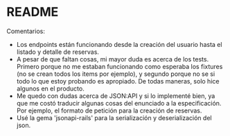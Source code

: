 # README

Comentarios:
- Los endpoints están funcionando desde la creación del usuario hasta el listado y detalle de reservas.
- A pesar de que faltan cosas, mi mayor duda es acerca de los tests. Primero porque no me estaban funcionando como esperaba los fixtures (no se crean todos los items por ejemplo), y segundo porque no se si todo lo que estoy probando es apropiado.
  De todas maneras, solo hice algunos en el producto.
- Me quedo con dudas acerca de JSON:API y si lo implementé bien, ya que me costó traducir algunas cosas del enunciado a la especificación. Por ejemplo, el formato de petición para la creación de reservas.
- Usé la gema 'jsonapi-rails' para la serialización y deserialización del json.